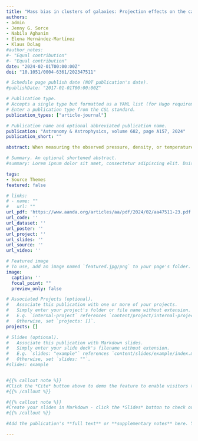 ```yaml
---
title: "Mass bias in clusters of galaxies: Projection effects on the case study of Virgo replica "
authors:
- admin
- Jenny G. Sorce
- Nabila Aghanim
- Elena Hernández-Martínez
- Klaus Dolag
#author_notes:
#- "Equal contribution"
#- "Equal contribution"
date: "2024-02-01T00:00:00Z"
doi: "10.1051/0004-6361/202347511"

# Schedule page publish date (NOT publication's date).
#publishDate: "2017-01-01T00:00:00Z"

# Publication type.
# Accepts a single type but formatted as a YAML list (for Hugo requirements).
# Enter a publication type from the CSL standard.
publication_types: ["article-journal"]

# Publication name and optional abbreviated publication name.
publication: "Astronomy & Astrophysics, volume 682, page A157, 2024"
publication_short: ""

abstract: When measuring the observed pressure, density, or temperature profiles of the intracluster gas, and hence the mass of clusters of galaxies, projection effects or departures from the spherical symmetry hypothesis may induce biases. To estimate how strongly the cluster's observed properties depend on the direction of observation, we use a constrained hydrodynamical simulation of the Virgo cluster that replicates the actual cluster of galaxies. In this case study, we analysed Virgo properties when projected in different directions, including along the Milky Way-Virgo axis, which mimics our observation direction. We compared the hydrostatic mass and the hydrostatic mass bias from the projection along the different observation directions to that derived from the 3D simulation. We show that projection effects impact the determination of Virgo mass. We particularly demonstrate that the mass and pressure along the line of sight correlate with the 2D- and 3D-deprojected electron density and pressure profiles intensity and thus impact the derived hydrostatic mass. We also show that the deviations to the hydrostatic equilibrium induced by pressure discontinuities within the cluster are emphasised by the deprojection process and thus make the hydrostatic mass estimation invalid at these radii. 

# Summary. An optional shortened abstract.
#summary: Lorem ipsum dolor sit amet, consectetur adipiscing elit. Duis posuere tellus ac convallis placerat. Proin tincidunt magna sed ex sollicitudin condimentum.

tags:
- Source Themes
featured: false

# links:
# - name: ""
#   url: ""
url_pdf: 'https://www.aanda.org/articles/aa/pdf/2024/02/aa47511-23.pdf'
url_code: ''
url_dataset: ''
url_poster: ''
url_project: ''
url_slides: ''
url_source: ''
url_video: ''

# Featured image
# To use, add an image named `featured.jpg/png` to your page's folder. 
image:
  caption: ''
  focal_point: ""
  preview_only: false

# Associated Projects (optional).
#   Associate this publication with one or more of your projects.
#   Simply enter your project's folder or file name without extension.
#   E.g. `internal-project` references `content/project/internal-project/index.md`.
#   Otherwise, set `projects: []`.
projects: []

# Slides (optional).
#   Associate this publication with Markdown slides.
#   Simply enter your slide deck's filename without extension.
#   E.g. `slides: "example"` references `content/slides/example/index.md`.
#   Otherwise, set `slides: ""`.
#slides: example


#{{% callout note %}}
#Click the *Cite* button above to demo the feature to enable visitors to import publication metadata into their reference management software.
#{{% /callout %}}

#{{% callout note %}}
#Create your slides in Markdown - click the *Slides* button to check out the example.
#{{% /callout %}}

#Add the publication's **full text** or **supplementary notes** here. You can use rich formatting such as including [code, math, and images](https://docs.hugoblox.com/content/writing-markdown-latex/).

---
```

